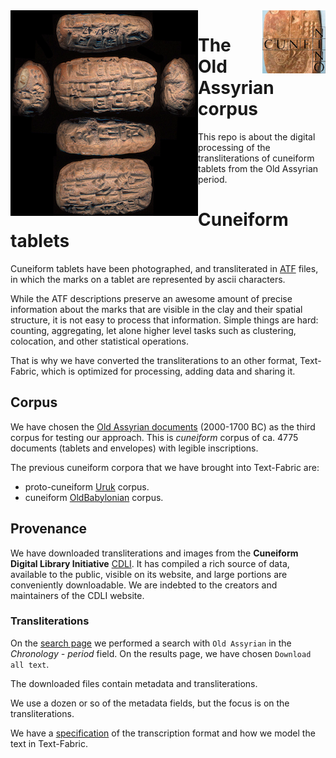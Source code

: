 <img src="images/logo.png" align="left"/>
<img src="images/ninologo.png" align="right" width="20%"/>

The Old Assyrian corpus
==============================

This repo is about the digital processing of the transliterations of
cuneiform tablets from the Old Assyrian period.

Cuneiform tablets
=================

Cuneiform tablets have been photographed, and transliterated
in [ATF](http://oracc.museum.upenn.edu/doc/help/editinginatf/cdliatf/index.html)
files, in which the marks on a tablet are represented by ascii characters.

While the ATF descriptions preserve an awesome amount of precise information
about the marks that are visible in the clay and their spatial structure, it is
not easy to process that information. Simple things are hard: counting,
aggregating, let alone higher level tasks such as clustering, colocation, and
other statistical operations.

That is why we have converted the transliterations to an other format,
Text-Fabric, which is optimized for processing, adding data and sharing it.

Corpus
------

We have chosen the
[Old Assyrian documents](http://cdli.ox.ac.uk/wiki/doku.php?id=old_babylonian_letters)
(2000-1700 BC) as the third corpus for testing our approach. This is
*cuneiform* corpus of ca. 4775 documents (tablets and envelopes) with legible inscriptions.

The previous cuneiform corpora that we have brought into Text-Fabric are:
*   proto-cuneiform [Uruk](https://github.com/Nino-cunei/uruk/blob/master/docs/about.md) corpus.
*   cuneiform [OldBabylonian](https://github.com/Nino-cunei/oldbabylonian/blob/master/docs/about.md) corpus.

Provenance
----------

We have downloaded transliterations and images from the **Cuneiform Digital
Library Initiative** [CDLI](https://cdli.ucla.edu).
It has compiled a rich source of
data, available to the public, visible on its website, and large portions are
conveniently downloadable. We are indebted to the creators and maintainers of
the CDLI website.

### Transliterations

On the [search page](https://cdli.ucla.edu/search/search.php) we performed a
search with `Old Assyrian` in the *Chronology - period* field.
On the results page, we have chosen `Download all text`.

The downloaded files contain metadata and transliterations.

We use a dozen or so of the metadata fields, but the focus is on the transliterations.

We have a
[specification](https://github.com/Nino-cunei/tfFromAtf/blob/master/docs/transcription.md)
of the transcription format and how we model the text in Text-Fabric.
